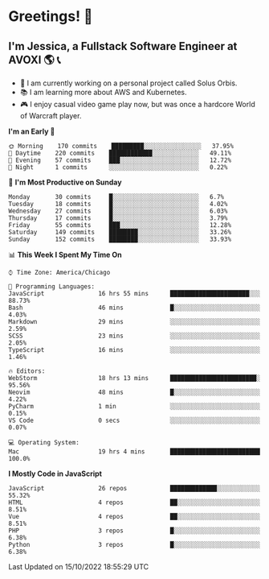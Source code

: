 # Greetings! 🧠

## I'm Jessica, a Fullstack Software Engineer at AVOXI 🌎 📞

- 🌟 I am currently working on a personal project called Solus Orbis.
- 📚 I am learning more about AWS and Kubernetes.
- 🎮 I enjoy casual video game play now, but was once a hardcore World of Warcraft player.

<!--START_SECTION:waka-->
**I'm an Early 🐤** 

```text
🌞 Morning    170 commits    █████████░░░░░░░░░░░░░░░░   37.95% 
🌆 Daytime    220 commits    ████████████░░░░░░░░░░░░░   49.11% 
🌃 Evening    57 commits     ███░░░░░░░░░░░░░░░░░░░░░░   12.72% 
🌙 Night      1 commits      ░░░░░░░░░░░░░░░░░░░░░░░░░   0.22%

```
📅 **I'm Most Productive on Sunday** 

```text
Monday       30 commits     █░░░░░░░░░░░░░░░░░░░░░░░░   6.7% 
Tuesday      18 commits     █░░░░░░░░░░░░░░░░░░░░░░░░   4.02% 
Wednesday    27 commits     █░░░░░░░░░░░░░░░░░░░░░░░░   6.03% 
Thursday     17 commits     █░░░░░░░░░░░░░░░░░░░░░░░░   3.79% 
Friday       55 commits     ███░░░░░░░░░░░░░░░░░░░░░░   12.28% 
Saturday     149 commits    ████████░░░░░░░░░░░░░░░░░   33.26% 
Sunday       152 commits    ████████░░░░░░░░░░░░░░░░░   33.93%

```


📊 **This Week I Spent My Time On** 

```text
⌚︎ Time Zone: America/Chicago

💬 Programming Languages: 
JavaScript               16 hrs 55 mins      ██████████████████████░░░   88.73% 
Bash                     46 mins             █░░░░░░░░░░░░░░░░░░░░░░░░   4.03% 
Markdown                 29 mins             ░░░░░░░░░░░░░░░░░░░░░░░░░   2.59% 
SCSS                     23 mins             ░░░░░░░░░░░░░░░░░░░░░░░░░   2.05% 
TypeScript               16 mins             ░░░░░░░░░░░░░░░░░░░░░░░░░   1.46%

🔥 Editors: 
WebStorm                 18 hrs 13 mins      ████████████████████████░   95.56% 
Neovim                   48 mins             █░░░░░░░░░░░░░░░░░░░░░░░░   4.22% 
PyCharm                  1 min               ░░░░░░░░░░░░░░░░░░░░░░░░░   0.15% 
VS Code                  0 secs              ░░░░░░░░░░░░░░░░░░░░░░░░░   0.07%

💻 Operating System: 
Mac                      19 hrs 4 mins       █████████████████████████   100.0%

```

**I Mostly Code in JavaScript** 

```text
JavaScript               26 repos            █████████████░░░░░░░░░░░░   55.32% 
HTML                     4 repos             ██░░░░░░░░░░░░░░░░░░░░░░░   8.51% 
Vue                      4 repos             ██░░░░░░░░░░░░░░░░░░░░░░░   8.51% 
PHP                      3 repos             █░░░░░░░░░░░░░░░░░░░░░░░░   6.38% 
Python                   3 repos             █░░░░░░░░░░░░░░░░░░░░░░░░   6.38%

```



 Last Updated on 15/10/2022 18:55:29 UTC
<!--END_SECTION:waka-->

<!--
**jessikuh/jessikuh** is a ✨ _special_ ✨ repository because its `README.md` (this file) appears on your GitHub profile.

Here are some ideas to get you started:

- 🔭 I’m currently working on ...
- 🌱 I’m currently learning ...
- 👯 I’m looking to collaborate on ...
- 🤔 I’m looking for help with ...
- 💬 Ask me about ...
- 📫 How to reach me: ...
- 😄 Pronouns: ...
- ⚡ Fun fact: ...
-->
